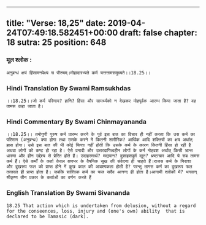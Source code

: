 
---
title: "Verse: 18,25"
date: 2019-04-24T07:49:18.582451+00:00
draft: false
chapter: 18
sutra: 25
position: 648
---
### मूल श्लोक :
```
अनुबन्धं क्षयं हिंसामनपेक्ष्य च पौरुषम्।मोहादारभ्यते कर्म यत्तत्तामसमुच्यते।।18.25।।

```

### Hindi Translation By Swami Ramsukhdas
```
।।18.25।।जो कर्म परिणाम? हानि? हिंसा और सामर्थ्यको न देखकर मोहपूर्वक आरम्भ किया जाता है? वह तामस कहा जाता है।

```

### Hindi Commentary By Swami Chinmayananda
```
।।18.25।। तमोगुणी पुरुष कर्म प्रारम्भ करने के पूर्व इस बात का विचार ही नहीं करता कि उस कर्म का परिणाम (अनुबन्ध) क्या होगा तथा उसके करने में कितनी शारीरिक? आर्थिक आदि शक्तियों का क्षय अर्थात् ह्रास होगा। उसे इस बात की भी कोई चिन्ता नहीं होती कि उसके कर्म के कारण कितनी हिंसा हो रही है अथवा लोगों को कष्ट हो रहा है। ऐसे प्रमादी और उत्तरदायित्वहीन लोगों के कर्म मोहवश अर्थात् किसी भ्रान्त धारणा और हीन उद्देश्य से प्रेरित होते हैं। उदाहरणार्थ? मद्यपान? दुसाहसपूर्ण द्यूत? भ्रष्टाचार आदि ये सब तामस कर्म हैं। ऐसे कर्मों के कर्ता केवल क्षणभर के वैषयिक सुख की संवेदना ही चाहते हैं।राजस कर्म के निराशा और दुखरूप फल को प्राप्त होने में कुछ काल की आवश्यकता होती है? परन्तु तामस कर्म का दुखरूप फल तत्काल ही प्राप्त होता है। जबकि सात्त्विक कर्म का फल सदैव आनन्द ही होता है।आगामी श्लोकों में? भगवान् श्रीकृष्ण तीन प्रकार के कर्ताओं का वर्णन करते हैं

```

### English Translation By Swami  Sivananda
```
18.25 That action which is undertaken from delusion, without a regard for the conseences, loss, injury and (one's own) ability  that is declared to be Tamasic (dark).

```

